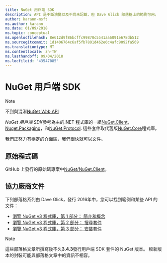 ```yaml
---
title: NuGet 用戶端 SDK
description: API 是不斷演變以及不尚未記載，但 Dave Glick 部落格上的範例可用。
author: karann-msft
ms.author: karann
ms.date: 01/09/2018
ms.topic: conceptual
ms.openlocfilehash: 8e612d9f86bcffc99870c5541aa6091e678db512
ms.sourcegitcommit: 1d1406764c6af5fb7801d462e0c4afc9092fa569
ms.translationtype: MT
ms.contentlocale: zh-TW
ms.lasthandoff: 09/04/2018
ms.locfileid: "43547085"
---
```

# <a name="nuget-client-sdk"></a>NuGet 用戶端 SDK

> [!Note]
> 不到與混淆[NuGet *Web* API](https://docs.microsoft.com/en-us/nuget/api/overview)

*NuGet 用戶端 SDK*參考為主的.NET 程式庫的一組[NuGet.Client](https://www.nuget.org/packages/NuGet.Client)， [Nuget.Packaging](https://www.nuget.org/packages/NuGet.Packaging)，和[NuGet.Protocol](https://www.nuget.org/packages/NuGet.Protocol). 這些套件取代舊版[NuGet.Core](https://www.nuget.org/packages/NuGet.Core/)程式庫。

我們正努力有穩定的介面區，我們很快就可以文件。

## <a name="source-code"></a>原始程式碼

GitHub 上發行的原始碼專案中[NuGet/NuGet.Client](https://github.com/NuGet/NuGet.Client)。

## <a name="third-party-documentation"></a>協力廠商文件

下列部落格系列由 Dave Glick，發行 2016年中，您可以找到範例和某些 API 的文件：

- [瀏覽 NuGet v3 程式庫，第 1 部分： 簡介和概念](http://daveaglick.com/posts/exploring-the-nuget-v3-libraries-part-1)
- [瀏覽 NuGet v3 程式庫，第 2 部分： 搜尋套件](http://daveaglick.com/posts/exploring-the-nuget-v3-libraries-part-2)
- [瀏覽 NuGet v3 程式庫，第 3 部分： 安裝套件](http://daveaglick.com/posts/exploring-the-nuget-v3-libraries-part-3)

> [!Note]
> 這些部落格文章所撰寫後不久**3.4.3**發行用戶端 SDK 套件的 NuGet 版本。
> 較新版本的封裝可能與部落格文章中的資訊不相容。
